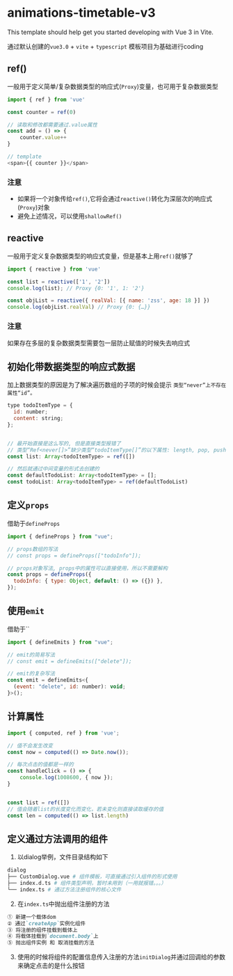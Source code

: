 # animations-timetable-v3

This template should help get you started developing with Vue 3 in Vite.

通过默认创建的`vue3.0` + `vite` + `typescript` 模板项目为基础进行coding

## ref()
一般用于定义简单/复杂数据类型的响应式(`Proxy`)变量，也可用于复杂数据类型
```javascript
import { ref } from 'vue'

const counter = ref(0)

// 读取和修改都需要通过.value属性
const add = () => {
    counter.value++
}

// template
<span>{{ counter }}</span>
```

### 注意
- 如果将一个对象传给`ref()`,它将会通过`reactive()`转化为深层次的响应式(`Proxy`)对象
- 避免上述情况，可以使用`shallowRef()`



## reactive
一般用于定义复杂数据类型的响应式变量，但是基本上用`ref()`就够了

```javascript
import { reactive } from 'vue'

const list = reactive(['1', '2'])
console.log(list); // Proxy {0: '1', 1: '2'} 

const objList = reactive({ realVal: [{ name: 'zss', age: 18 }] })
console.log(objList.realVal) // Proxy {0: {…}}
```

### 注意
如果存在多层的复杂数据类型需要包一层防止赋值的时候失去响应式


## 初始化带数据类型的响应式数据
加上数据类型的原因是为了解决遍历数组的子项的时候会提示 `类型“never”上不存在属性“id”。`

```javascript
type todoItemType = {
  id: number;
  content: string;
};


// 最开始直接是这么写的, 但是直接类型报错了
// 类型“Ref<never[]>”缺少类型“todoItemType[]”的以下属性: length, pop, push, concat 及其他 26 项。
const list: Array<todoItemType> = ref([])

// 然后就通过中间变量的形式去创建的
const defaultTodoList: Array<todoItemType> = [];
const todoList: Array<todoItemType> = ref(defaultTodoList)
```

## 定义`props`
借助于`defineProps`
```javascript
import { defineProps } from "vue";

// props数组的写法
// const props = defineProps(["todoInfo"]);

// props对象写法, props中的属性可以直接使用，所以不需要解构
const props = defineProps({
  todoInfo: { type: Object, default: () => ({}) },
});
```

## 使用`emit`
借助于``
```javascript
import { defineEmits } from "vue";

// emit的简易写法
// const emit = defineEmits(["delete"]);

// emit的复杂写法
const emit = defineEmits<{
  (event: "delete", id: number): void;
}>();
```


## 计算属性
```javascript
import { computed, ref } from 'vue';

// 值不会发生改变
const now = computed(() => Date.now());

// 每次点击的值都是一样的
const handleClick = () => {
    console.log(1008600, { now });
}


const list = ref([])
// 值会随着list的长度变化而变化，若未变化则直接读取缓存的值
const len = computed(() => list.length)
```

## 定义通过方法调用的组件
1. 以dialog举例，文件目录结构如下
```bash
dialog
├── CustomDialog.vue # 组件模板，可直接通过引入组件的形式使用
├── index.d.ts # 组件类型声明，暂时未用到（一用就报错。。。）
└── index.ts # 通过方法注册组件的核心文件
```
2. 在`index.ts`中抛出组件注册的方法
```markdown
① 新建一个载体dom
② 通过`createApp`实例化组件
③ 将注册的组件挂载到载体上
④ 将载体挂载到`document.body`上
⑤ 抛出组件实例 和 取消挂载的方法
```
3. 使用的时候将组件的配置信息传入注册的方法`initDialog`并通过回调给的参数来确定点击的是什么按钮
